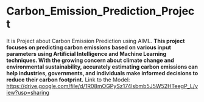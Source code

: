 # Carbon_Emission_Prediction_Project
It is Project about Carbon Emission Prediction using AIML.
**This project focuses on predicting carbon emissions based on various input parameters using Artificial Intelligence and Machine Learning techniques. With the growing concern about climate change and environmental sustainability, accurately estimating carbon emissions can help industries, governments, and individuals make informed decisions to reduce their carbon footprint.**
Link to the Model: https://drive.google.com/file/d/1R08mOGPySz174lsbmb5J5W52HTeegP_L/view?usp=sharing
